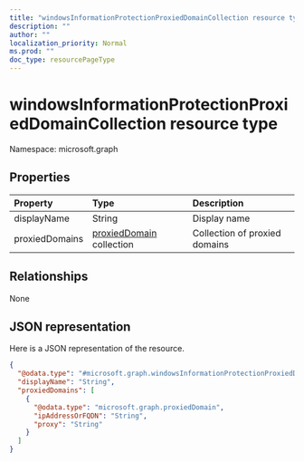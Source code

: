 ```yaml
---
title: "windowsInformationProtectionProxiedDomainCollection resource type"
description: ""
author: ""
localization_priority: Normal
ms.prod: ""
doc_type: resourcePageType
---
```


# windowsInformationProtectionProxiedDomainCollection resource type


Namespace: microsoft.graph



## Properties
|Property|Type|Description|
|:---|:---|:---|
|displayName|String|Display name|
|proxiedDomains|[proxiedDomain](../resources/proxieddomain.md) collection|Collection of proxied domains|

## Relationships
None

## JSON representation
Here is a JSON representation of the resource.
<!-- {
  "blockType": "resource",
  "@odata.type": "microsoft.graph.windowsInformationProtectionProxiedDomainCollection"
}
-->
``` json
{
  "@odata.type": "#microsoft.graph.windowsInformationProtectionProxiedDomainCollection",
  "displayName": "String",
  "proxiedDomains": [
    {
      "@odata.type": "microsoft.graph.proxiedDomain",
      "ipAddressOrFQDN": "String",
      "proxy": "String"
    }
  ]
}
```

